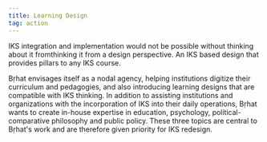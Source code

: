 ```yaml
---
title: Learning Design
tag: action
---
```


IKS integration and implementation would not be possible without thinking about it fromthinking it from a design perspective. An IKS based design that provides pillars to any IKS course. 

Bṛhat envisages itself as a nodal agency, helping institutions digitize their curriculum and pedagogies, and also introducing learning designs that are compatible with IKS thinking. In addition to assisting institutions and organizations with the incorporation of IKS into their daily operations, Bṛhat wants to create in-house expertise in education, psychology, political-comparative philosophy and public policy. These three topics are central to Bṛhat's work and are therefore given priority for IKS redesign. 
